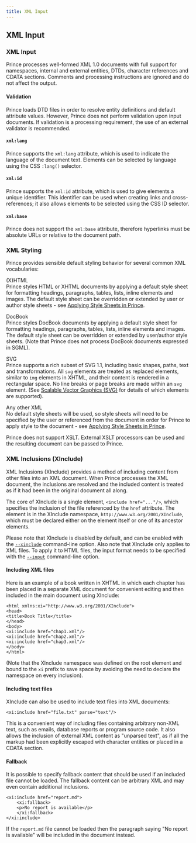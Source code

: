 ```yaml
---
title: XML Input
---
```


XML Input
---------

### XML Input

Prince processes well-formed XML 1.0 documents with full support for namespaces, internal and external entities, DTDs, character references and CDATA sections. Comments and processing instructions are ignored and do not affect the output.

#### Validation

Prince loads DTD files in order to resolve entity definitions and default attribute values. However, Prince does not perform validation upon input documents. If validation is a processing requirement, the use of an external validator is recommended.

#### `xml:lang`

Prince supports the `xml:lang` attribute, which is used to indicate the language of the document text. Elements can be selected by language using the CSS `:lang()` selector.

#### `xml:id`

Prince supports the `xml:id` attribute, which is used to give elements a unique identifier. This identifier can be used when creating links and cross-references; it also allows elements to be selected using the CSS ID selector.

#### `xml:base`

Prince does not support the `xml:base` attribute, therefore hyperlinks must be absolute URLs or relative to the document path.

### XML Styling

Prince provides sensible default styling behavior for several common XML vocabularies:

(X)HTML  
Prince styles HTML or XHTML documents by applying a default style sheet for formatting headings, paragraphs, tables, lists, inline elements and images. The default style sheet can be overridden or extended by user or author style sheets - see [Applying Style Sheets in Prince](apply-css.md#apply-css).

DocBook  
Prince styles DocBook documents by applying a default style sheet for formatting headings, paragraphs, tables, lists, inline elements and images. The default style sheet can be overridden or extended by user/author style sheets. (Note that Prince does not process DocBook documents expressed in SGML).

SVG  
Prince supports a rich subset of SVG 1.1, including basic shapes, paths, text and transformations. All `svg` elements are treated as replaced elements, similar to `img` elements in XHTML, and their content is rendered in a rectangular space. No line breaks or page breaks are made within an `svg` element. (See [Scalable Vector Graphics (SVG)](svg.md#svg) for details of which elements are supported).

Any other XML  
No default style sheets will be used, so style sheets will need to be specified by the user or referenced from the document in order for Prince to apply style to the document - see [Applying Style Sheets in Prince](apply-css.md#apply-css).

Prince does not support XSLT. External XSLT processors can be used and the resulting document can be passed to Prince.

### XML Inclusions (XInclude)

XML Inclusions (XInclude) provides a method of including content from other files into an XML document. When Prince processes the XML document, the inclusions are resolved and the included content is treated as if it had been in the original document all along.

The core of XInclude is a single element, `<include href="..."/>`, which specifies the inclusion of the file referenced by the `href` attribute. The element is in the XInclude namespace, `http://www.w3.org/2001/XInclude`, which must be declared either on the element itself or one of its ancestor elements.

Please note that XInclude is disabled by default, and can be enabled with the [`--xinclude`](doc-refs.md#cl-xinclude) command-line option. Also note that XInclude only applies to XML files. To apply it to HTML files, the input format needs to be specified with the [`--input`](doc-refs.md#cl-input) command-line option.

#### Including XML files

Here is an example of a book written in XHTML in which each chapter has been placed in a separate XML document for convenient editing and then included in the main document using XInclude:


    <html xmlns:xi="http://www.w3.org/2001/XInclude">
    <head>
    <title>Book Title</title>
    </head>
    <body>
    <xi:include href="chap1.xml"/>
    <xi:include href="chap2.xml"/>
    <xi:include href="chap3.xml"/>
    </body>
    </html>

(Note that the XInclude namespace was defined on the root element and bound to the `xi` prefix to save space by avoiding the need to declare the namespace on every inclusion).

#### Including text files

XInclude can also be used to include text files into XML documents:


    <xi:include href="file.txt" parse="text"/>

This is a convenient way of including files containing arbitrary non-XML text, such as emails, database reports or program source code. It also allows the inclusion of external XML content as "unparsed text", as if all the markup had been explicitly escaped with character entities or placed in a CDATA section.

#### Fallback

It is possible to specify fallback content that should be used if an included file cannot be loaded. The fallback content can be arbitrary XML and may even contain additional inclusions.


    <xi:include href="report.md">
        <xi:fallback>
        <p>No report is available</p>
        </xi:fallback>
    </xi:include>

If the `report.md` file cannot be loaded then the paragraph saying "No report is available" will be included in the document instead.

